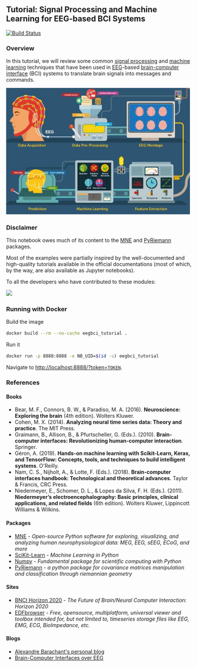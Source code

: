 ## Tutorial: Signal Processing and Machine Learning for EEG-based BCI Systems

[![Build Status](https://travis-ci.org/JGalego/eeg-bci-tutorial.svg?branch=master)](https://travis-ci.org/JGalego/eeg-bci-tutorial)

### Overview

In this tutorial, we will review some common [signal processing](https://en.wikipedia.org/wiki/Signal_processing) and [machine learning](https://en.wikipedia.org/wiki/Machine_learning) techniques that have been used in [EEG](https://en.wikipedia.org/wiki/Electroencephalography)-based [brain-computer interface](https://en.wikipedia.org/wiki/Brain–computer_interface) (BCI) systems to translate brain signals into messages and commands.

<img src="eeg_bci.jpg" alt="Image downloaded from http://epscicon.vidyaacademy.ac.in/wp-content/uploads/2017/12/eeg.jpg" width="500"/>

### Disclaimer

This notebook owes much of its content to the [MNE](https://martinos.org/mne/) and [PyRiemann]([PyRiemann](https://github.com/alexandrebarachant/pyRiemann)) packages.

Most of the examples were partially inspired by the well-documented and high-quality tutorials available in the official documentations (most of which, by the way, are also available as Jupyter notebooks).

To all the developers who have contributed to these modules:

<img src="https://media.giphy.com/media/WV9Xx9itqEIu8GQloO/giphy.gif" width="400"/>

### Running with Docker

Build the image

```bash
docker build --rm --no-cache eegbci_tutorial .
```

Run it

```bash
docker run -p 8888:8888 -e NB_UID=$(id -u) eegbci_tutorial
````

Navigate to [http://localhost:8888/?token=`TOKEN`](http://localhost:8888/?token=TOKEN).

### References

#### Books

* Bear, M. F., Connors, B. W., & Paradiso, M. A. (2016). **Neuroscience: Exploring the brain** (4th edition). Wolters Kluwer. 
* Cohen, M. X. (2014). **Analyzing neural time series data: Theory and practice**. The MIT Press.
* Graimann, B., Allison, B., & Pfurtscheller, G. (Eds.). (2010). **Brain-computer interfaces: Revolutionizing human-computer interaction**. Springer.
* Géron, A. (2019). **Hands-on machine learning with Scikit-Learn, Keras, and TensorFlow: Concepts, tools, and techniques to build intelligent systems**. O'Reilly.
* Nam, C. S., Nijholt, A., & Lotte, F. (Eds.). (2018). **Brain-computer interfaces handbook: Technological and theoretical advances**. Taylor & Francis, CRC Press.
* Niedermeyer, E., Schomer, D. L., & Lopes da Silva, F. H. (Eds.). (2011). **Niedermeyer’s electroencephalography: Basic principles, clinical applications, and related fields** (6th edition). Wolters Kluwer, Lippincott Williams & Wilkins.

#### Packages

* [MNE](https://mne.tools/stable/index.html) - *Open-source Python software for exploring, visualizing, and analyzing human neurophysiological data: MEG, EEG, sEEG, ECoG, and more*
* [SciKit-Learn](https://scikit-learn.org/stable/index.html) - *Machine Learning in Python*
* [Numpy](https://numpy.org) - *Fundamental package for scientific computing with Python*
* [PyRiemann](https://github.com/alexandrebarachant/pyRiemann) - *a python package for covariance matrices manipulation and classification through riemannian geometry*

#### Sites

* [BNCI Horizon 2020](http://bnci-horizon-2020.eu) - *The Future of Brain/Neural Computer Interaction: Horizon 2020*
* [EDFbrowser](https://www.teuniz.net/edfbrowser/) - *Free, opensource, multiplatform, universal viewer and toolbox intended for, but not limited to, timeseries storage files like EEG, EMG, ECG, BioImpedance, etc.*

#### Blogs

* [Alexandre Barachant's personal blog](http://alexandre.barachant.org/blog/)
* [Brain-Computer Interfaces over EEG](https://bciovereeg.blogspot.com)